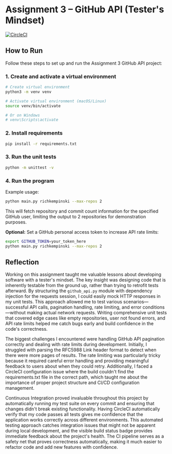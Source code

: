 # Assignment 3 – GitHub API (Tester's Mindset)

[![CircleCI](https://dl.circleci.com/status-badge/img/gh/habodoni/SSW567/tree/HW03a_Mocking.svg?style=svg)](https://dl.circleci.com/status-badge/redirect/gh/habodoni/SSW567/tree/HW03a_Mocking)

## How to Run

Follow these steps to set up and run the Assignment 3 GitHub API project:

### 1. Create and activate a virtual environment

```bash
# Create virtual environment
python3 -m venv venv

# Activate virtual environment (macOS/Linux)
source venv/bin/activate

# Or on Windows
# venv\Scripts\activate
```

### 2. Install requirements

```bash
pip install -r requirements.txt
```

### 3. Run the unit tests

```bash
python -m unittest -v
```

### 4. Run the program

Example usage:

```bash
python main.py richkempinski --max-repos 2
```

This will fetch repository and commit count information for the specified GitHub user, limiting the output to 2 repositories for demonstration purposes.

**Optional:** Set a GitHub personal access token to increase API rate limits:

```bash
export GITHUB_TOKEN=your_token_here
python main.py richkempinski --max-repos 2
```

## Reflection

Working on this assignment taught me valuable lessons about developing software with a tester's mindset. The key insight was designing code that is inherently testable from the ground up, rather than trying to retrofit tests afterward. By structuring the `github_api.py` module with dependency injection for the requests session, I could easily mock HTTP responses in my unit tests. This approach allowed me to test various scenarios—successful API calls, pagination handling, rate limiting, and error conditions—without making actual network requests. Writing comprehensive unit tests that covered edge cases like empty repositories, user not found errors, and API rate limits helped me catch bugs early and build confidence in the code's correctness.

The biggest challenges I encountered were handling GitHub API pagination correctly and dealing with rate limits during development. Initially, I struggled with parsing the RFC5988 Link header format to detect when there were more pages of results. The rate limiting was particularly tricky because it required careful error handling and providing meaningful feedback to users about when they could retry. Additionally, I faced a CircleCI configuration issue where the build couldn't find the requirements.txt file in the correct path, which taught me about the importance of proper project structure and CI/CD configuration management.

Continuous Integration proved invaluable throughout this project by automatically running my test suite on every commit and ensuring that changes didn't break existing functionality. Having CircleCI automatically verify that my code passes all tests gives me confidence that the application works correctly across different environments. This automated testing approach catches integration issues that might not be apparent during local development, and the visible build status badge provides immediate feedback about the project's health. The CI pipeline serves as a safety net that proves correctness automatically, making it much easier to refactor code and add new features with confidence.
